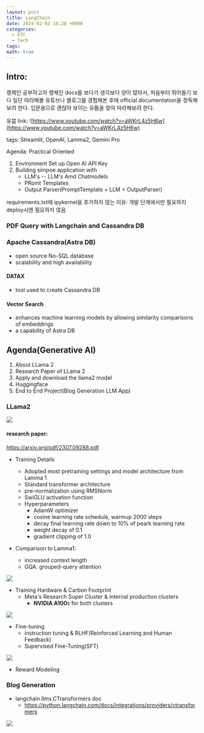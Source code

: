 ```yaml
---
layout: post
title: LangChain
date: 2024-02-02 16:20 +0900
categories:
  - ETC
  - Tech
tags: 
math: true
---
```


## Intro: 

랭체인 공부하고자 랭체인 docs를 보다가 생각보다 양이 많아서, 처음부터 뛰어들기 보다 일단 따라해볼 유튜브나 블로그를 경험해본 후에 official documentation을 정독해 보려 한다. 입문용으로 괜찮아 보이는 유툽을 찾아 따라해보려 한다. 

유붑 link: ![https://www.youtube.com/watch?v=aWKrL4z5H6w](https://www.youtube.com/watch?v=aWKrL4z5H6w)



tags: Streamlit, OpenAI, Lamma2, Gemini Pro


Agenda: Practical Oriented
1. Environment Set up Open AI API Key
2. Building simpoe application with
	- LLM's -- LLM's Amd Chatmodels
	- PRomt Templates
	- Output Parser(PromptTemplate + LLM + OutputParser)


requirements.txt에 ipykernel을 추가하지 않는 이유:
	개발 단계에서만 필요하지 deploy시엔 필요하지 않음


### PDF Query with Langchain and Cassandra DB
### Apache Cassandra(Astra DB)
- open source No-SQL database 
- scalability and high availability

#### DATAX
- tool used to create Cassandra DB


#### Vector Search
- enhances machine learning models by allowing similarity comparisons of embeddings
- a capability of Astra DB



## Agenda(Generative AI)

1. About LLama 2
2. Research Paper of LLama 2
3. Apply and download the llama2 model
4. Huggingface
5. End to End Project(Blog Generation LLM App)


### LLama2


![](https://i.imgur.com/S4Ysuim.png)


#### research paper:

https://arxiv.org/pdf/2307.09288.pdf

- Training Details
	- Adopted most pretraining settings and model architecture from Lamma 1
	- Standard transformer architecture
	- pre-normalization using RMSNorm
	- SwiGLU activation function
	- Hyperparameters
		- AdamW optimizer
		- cosine learning rate schedule, warmup 2000 steps
		- decay final learning rate down to 10% of peark learning rate
		- weight decay of 0.1
		- gradient clipping of 1.0

- Comparison to Lamma1: 
	- increased context length
	- GQA: grouped-query attention

![](https://i.imgur.com/WmosUsb.png)


- Training Hardware & Carbon Footprint
	- Meta's Research Super Cluster & internal production clusters
		- **NVIDIA A100**s for both clusters

![](https://i.imgur.com/wquoJ3D.png)


- Fine-tuning
	- instruction tuning & RLHF(Reinforced Learning and Human Feedback)
	- Supervised Fine-Tuning(SFT)

![](https://i.imgur.com/uFChR4F.png)


- Reward Modeling



### Blog Generation


- langchain.llms.CTransformers doc
	- https://python.langchain.com/docs/integrations/providers/ctransformers

![](https://i.imgur.com/HqZce6q.png)
